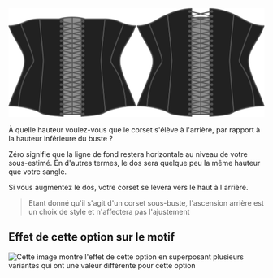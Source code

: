 ![L'option de montée arrière sur Cathrin](./backrise.svg)

À quelle hauteur voulez-vous que le corset s'élève à l'arrière, par rapport à la hauteur inférieure du buste ?

Zéro signifie que la ligne de fond restera horizontale au niveau de votre sous-estimé. En d'autres termes, le dos sera quelque peu la même hauteur que votre sangle.

Si vous augmentez le dos, votre corset se lèvera vers le haut à l'arrière.

> Etant donné qu'il s'agit d'un corset sous-buste, l'ascension arrière est un choix de style et n'affectera pas l'ajustement

## Effet de cette option sur le motif

![Cette image montre l'effet de cette option en superposant plusieurs variantes qui ont une valeur différente pour cette option](cathrin\_backrise\_sample.svg "Effet de cette option sur le motif")

